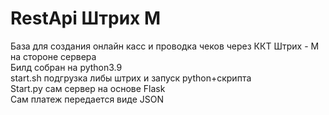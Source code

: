 # RestApi Штрих М
База для создания онлайн касс и проводка чеков через ККТ Штрих - М на стороне сервера  
Билд собран на python3.9  
start.sh подгрузка либы штрих и запуск python+скрипта  
Start.py сам сервер на основе Flask  
Сам платеж передается виде JSON  
